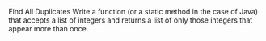 Find All Duplicates
Write a function (or a static method in the case of Java) that accepts a list of integers and returns a list
of only those integers that appear more than once.
